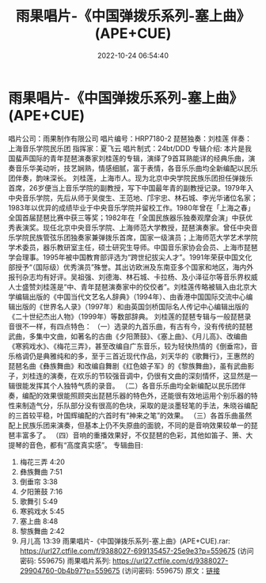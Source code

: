﻿---
title: 雨果唱片-《中国弹拨乐系列-塞上曲》(APE+CUE)
date: 2022-10-24 06:54:40
categories: 古典音乐、新世纪、纯音雅乐
tags: 纯音雅乐
---
# 雨果唱片-《中国弹拨乐系列-塞上曲》(APE+CUE)

唱片公司：雨果制作有限公司
唱片编号：HRP7180-2
琵琶独奏：刘桂莲
伴奏：上海音乐学院民乐团
指挥家：夏飞云
唱片制式：24bt/DDD
专辑介绍:
本片是我国蜚声国际的青年琵琶演奏家刘桂莲的专辑，演绎了9首耳熟能详的经典乐曲，演奏音乐华美动听，技艺娴熟，情感细腻，富于表情，各音乐乐曲均全新编配以民乐团伴奏，韵味深长。
刘桂莲，上海市人。现为北京中央学院民族乐团担任弹拨乐首席，26岁便当上音乐学院的副教授，写下中国最年青的副教授记录。1979年入中央音乐学院，先后从师于吴俊生、王范地、邝宇忠、林石城、李光华诸位名家；1983年以优异的成绩毕业于中央音乐学院并留校工作。1980年曾在「上海之春」全国首届琵琶比赛中获三等奖；1982年在「全国民族器乐独奏观摩会演」中获优秀表演奖。现任北京中央音乐学院、上海师范大学教授，琵琶演奏家。曾任中央音乐学院民族管弦乐团独奏家兼弹拨乐首席，国家一级演员；上海师范大学艺术学院学术委员，器乐教研室主任，硕士研究生导师。中国音乐家协会会员、上海市琵琶学会理事。1995年被中国教育部评选为“跨世纪拔尖人才”。1991年荣获中国文化部授予“（国际级）优秀演员”殊誉。其出访欧洲及东南亚多个国家和地区，海内外报刊杂志均有好评。吴祖强、刘德海、林石城、卡拉杨、及小泽征尔等音乐界权威人士盛赞刘桂莲是“中、青年琵琶演奏家中的佼佼者”。刘桂莲传略被辑入由北京大学编辑出版的《中国当代文艺名人辞典》（1994年）、由香港中国国际交流中心编辑出版的《世界名人录》（1997年）和由英国剑桥国际名人传记中心编辑出版的《二十世纪杰出人物》（1999年）等数部辞典。
刘桂莲的琵琶专辑与一般琵琶录音很不一样，有四点特色：
（一）选录的九首乐曲，有古有今，没有传统的琵琶武曲，多集中文曲，如著名的古曲《夕阳萧鼓》、《塞上曲》、《月儿高》、改编曲《寒鸦戏水》、《梅花三弄》，甚至改编自广东音乐，较为轻快热情的《倒垂帘》，音乐格调仍是典雅纯和的多，至于三首近现代作品，刘天华的《歌舞行》，王惠然的琵琶名曲《彝族舞曲》和改编自舞剧《红色娘子军》的《黎族舞曲》，虽有武曲影子，刘桂连的演奏，在欢乐的节较强音调中，仍很有文曲的深刻情怀，这显然是一辑很能发挥其个人独特气质的录音。
（二）各音乐乐曲均全新编配以民乐团伴奏，编配的效果很能照顾突出琵琶乐器的特色外，还能很有效地运用个别乐器的特性来制造气分，乐队部分没有很高的色块，采取的是淡墨轻笔的手法，朱晓谷编配的三首较平稳，叶国辉编配的六首时有“神来之笔”的效果。
（三）各首乐曲虽然配上民族乐团来演奏，但基本上仍不失原曲的面貌，不同的是音响效果较单一的琵琶丰富多了。
（四）音响的重播效果好，不仅琵琶的色彩，其他如笛子、箫、大提琴的音色，都有“高度真实感”。
专辑曲目:
01. 梅花三弄 4:20
02. 彝族舞曲 7:51
03. 倒垂帘 3:38
04. 夕阳箫鼓 7:16
05. 歌舞引 5:49
06. 寒鸦戏水 5:45
07. 塞上曲 8:48
08. 黎族舞曲 2:42
09. 月儿高 13:39
雨果唱片-《中国弹拨乐系列-塞上曲》(APE+CUE).rar: https://url27.ctfile.com/f/9388027-699135457-25e9e3?p=559675
(访问密码: 559675)
雨果唱片系列: https://url27.ctfile.com/d/9388027-29904760-0b4b97?p=559675
(访问密码: 559675)
原文：[链接](https://blog.sina.com.cn/s/blog_1647c7e7601031004.html)